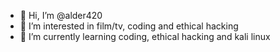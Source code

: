- 👋 Hi, I’m @alder420
- 👀 I’m interested in film/tv, coding and ethical hacking
- 🌱 I’m currently learning coding, ethical hacking and kali linux

<!---
alder420/alder420 is a ✨ special ✨ repository because its `README.md` (this file) appears on your GitHub profile.
You can click the Preview link to take a look at your changes.
--->
